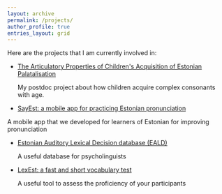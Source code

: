 ```yaml
---
layout: archive
permalink: /projects/
author_profile: true
entries_layout: grid
---
```


Here are the projects that I am currently involved in:

- [The Articulatory Properties of Children's Acquisition of Estonian Palatalisation](/projects/project_postdoc/)
  <p> My postdoc project about how children acquire complex consonants with age. </p>
  
- [SayEst: a mobile app for practicing Estonian pronunciation](/projects/project_sayest/)
 <p> A mobile app that we developed for learners of Estonian for improving pronunciation</p>
 
- [Estonian Auditory Lexical Decision database (EALD)](/projects/project_eald/)
  <p> A useful database for psycholinguists</p>
  
- [LexEst: a fast and short vocabulary test](/projects/project_lexest/)
  <p> A useful tool to assess the proficiency of your participants</p>
